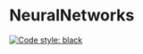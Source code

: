 # NeuralNetworks
[![Code style: black](https://img.shields.io/badge/code%20style-black-000000.svg)](https://github.com/psf/black)
